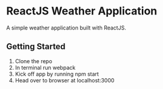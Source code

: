 # ReactJS Weather Application
A simple weather application built with ReactJS.

## Getting Started

1. Clone the repo
2. In terminal run webpack
3. Kick off app by running npm start
4. Head over to browser at localhost:3000
